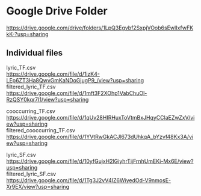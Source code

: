 # Google Drive Folder
https://drive.google.com/drive/folders/1LpQ3Egvbf2SxpjVOob6sEwlIxfwFKkK-?usp=sharing

## Individual files
lyric_TF.csv <br>
https://drive.google.com/file/d/1izK4-LEp6ZT3Ha8QwvGmKaNDoGjugP9_/view?usp=sharing <br>
filtered_lyric_TF.csv <br>
https://drive.google.com/file/d/1mft3F2XOhp1VabChuOl-RzQSY0kqr7I1/view?usp=sharing <br>

cooccurring_TF.csv <br>
https://drive.google.com/file/d/1qUv28HIRHuxToVtmBxJHqyCClaEZwZxV/view?usp=sharing <br>
filtered_cooccurring_TF.csv <br>
https://drive.google.com/file/d/1YVtRwGkACJl673dUhkqA_bYzvf48Kx3A/view?usp=sharing <br>

lyric_SF.csv <br>
https://drive.google.com/file/d/10yfGujxH2lGiyhrTijFrnhUmEKi-Mx6E/view?usp=sharing <br>
filtered_lyric_SF.csv <br>
https://drive.google.com/file/d/1Tg3J2vV4IZ6WiyedOd-V9nmosE-Xr9EX/view?usp=sharing
